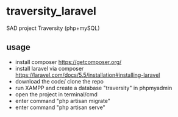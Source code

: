 # traversity_laravel
SAD project Traversity (php+mySQL)

## usage
- install composer https://getcomposer.org/
- install laravel via composer https://laravel.com/docs/5.5/installation#installing-laravel
- download the code/ clone the repo
- run XAMPP and create a database "traversity" in phpmyadmin
- open the project in terminal/cmd
- enter command "php artisan migrate"
- enter command "php artisan serve"


